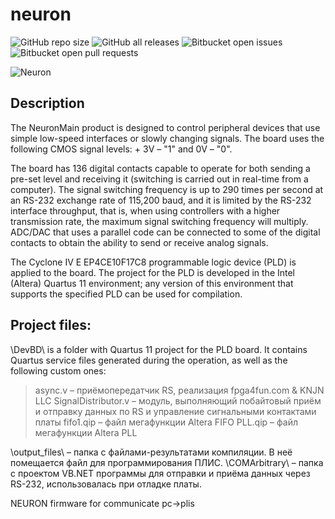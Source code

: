 # neuron
![GitHub repo size](https://img.shields.io/github/repo-size/wwood-dev/neuron)
![GitHub all releases](https://img.shields.io/github/downloads/wwood-dev/neuron/total)
![Bitbucket open issues](https://img.shields.io/bitbucket/issues/wwood-dev/neuron)
![Bitbucket open pull requests](https://img.shields.io/bitbucket/pr-raw/wwood-dev/neuron)



![Neuron](https://i.ibb.co/4mFJXVw/19png.png)



## Description ##

The NeuronMain product is designed to control peripheral devices that use simple low-speed interfaces or slowly changing signals. The board uses the following CMOS signal levels: + 3V – "1" and 0V – "0".

The board has 136 digital contacts capable to operate for both sending a pre-set level and receiving it (switching is carried out in real-time from a computer). The signal switching frequency is up to 290 times per second at an RS-232 exchange rate of 115,200 baud, and it is limited by the RS-232 interface throughput, that is, when using controllers with a higher transmission rate, the maximum signal switching frequency will multiply. ADC/DAC that uses a parallel code can be connected to some of the digital contacts to obtain the ability to send or receive analog signals.

The Cyclone IV E EP4CE10F17C8 programmable logic device (PLD) is applied to the board. The project for the PLD is developed in the Intel (Altera) Quartus 11 environment; any version of this environment that supports the specified PLD can be used for compilation.



## Project files: ##

\DevBD\ is a folder with Quartus 11 project for the PLD board. It contains Quartus service files generated during the operation, as well as the following custom ones:
>async.v – приёмопередатчик RS, реализация fpga4fun.com & KNJN LLC
>SignalDistributor.v – модуль, выполняющий побайтовый приём и отправку данных по RS и управление сигнальными контактами платы
>fifo1.qip – файл мегафункции Altera FIFO
>PLL.qip – файл мегафункции Altera PLL

\output_files\ – папка с файлами-результатами компиляции. В неё помещается файл для программирования ПЛИС.
\COMArbitrary\ – папка с проектом VB.NET программы для отправки и приёма данных через RS-232, использовалась при отладке платы.
















NEURON firmware for communicate pc->plis
